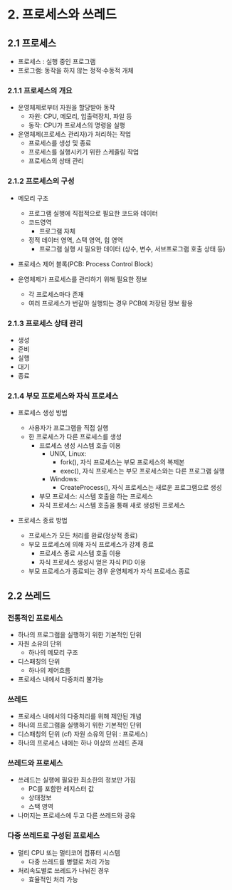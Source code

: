# 2. 프로세스와 쓰레드

## 2.1 프로세스
* 프로세스 : 실행 중인 프로그램
* 프로그램: 동작을 하지 않는 정적·수동적 개체

### 2.1.1 프로세스의 개요
* 운영체제로부터 자원을 할당받아 동작
  * 자원: CPU, 메모리, 입출력장치, 파일 등
  * 동작: CPU가 프로세스의 명령을 실행
* 운영체제(프로세스 관리자)가 처리하는 작업
  * 프로세스를 생성 및 종료 
  * 프로세스를 실행시키기 위한 스케줄링 작업 
  * 프로세스의 상태 관리

### 2.1.2 프로세스의 구성
* 메모리 구조
  * 프로그램 실행에 직접적으로 필요한 코드와 데이터
  * 코드영역
    * 프로그램 자체
  * 정적 데이터 영역, 스택 영역, 힙 영역
    * 프로그램 실행 시 필요한 데이터 (상수, 변수, 서브프로그램 호출 상태 등)


* 프로세스 제어 블록(PCB: Process Control Block)
* 운영체제가 프로세스를 관리하기 위해 필요한 정보 
  * 각 프로세스마다 존재 
  * 여러 프로세스가 번갈아 실행되는 경우 PCB에 저장된 정보 활용

### 2.1.3 프로세스 상태 관리
* 생성
* 준비
* 실행
* 대기
* 종료

### 2.1.4 부모 프로세스와 자식 프로세스
* 프로세스 생성 방법 
  * 사용자가 프로그램을 직접 실행
  * 한 프로세스가 다른 프로세스를 생성
    * 프로세스 생성 시스템 호출 이용
      * UNIX, Linux: 
        * fork(), 자식 프로세스는 부모 프로세스의 복제본
        * exec(), 자식 프로세스는 부모 프로세스와는 다른 프로그램 실행
      * Windows:
        * CreateProcess(), 자식 프로세스는 새로운 프로그램으로 생성
    * 부모 프로세스: 시스템 호출을 하는 프로세스
    * 자식 프로세스: 시스템 호출을 통해 새로 생성된 프로세스


* 프로세스 종료 방법
  * 프로세스가 모든 처리를 완료(정상적 종료)
  * 부모 프로세스에 의해 자식 프로세스가 강제 종료
    * 프로세스 종료 시스템 호출 이용
    * 자식 프로세스 생성시 얻은 자식 PID 이용
  * 부모 프로세스가 종료되는 경우 운영체제가 자식 프로세스 종료

## 2.2 쓰레드

### 전통적인 프로세스
* 하나의 프로그램을 실행하기 위한 기본적인 단위
* 자원 소유의 단위
  * 하나의 메모리 구조
* 디스패칭의 단위
  * 하나의 제어흐름
* 프로세스 내에서 다중처리 불가능

### 쓰레드
* 프로세스 내에서의 다중처리를 위해 제안된 개념
* 하나의 프로그램을 실행하기 위한 기본적인 단위
* 디스패칭의 단위 (cf) 자원 소유의 단위 : 프로세스)
* 하나의 프로세스 내에는 하나 이상의 쓰레드 존재

### 쓰레드와 프로세스
* 쓰레드는 실행에 필요한 최소한의 정보만 가짐
  * PC를 포함한 레지스터 값
  * 상태정보
  * 스택 영역
* 나머지는 프로세스에 두고 다른 쓰레드와 공유

### 다중 쓰레드로 구성된 프로세스
* 멀티 CPU 또는 멀티코어 컴퓨터 시스템
  * 다중 쓰레드를 병렬로 처리 가능
* 처리속도별로 쓰레드가 나눠진 경우
  * 효율적인 처리 가능
